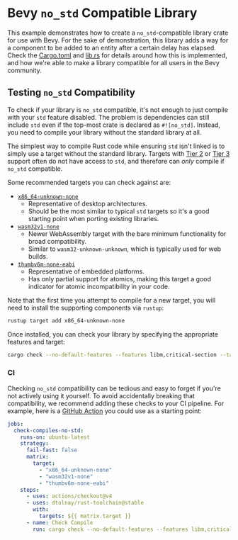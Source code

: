 # Bevy `no_std` Compatible Library

This example demonstrates how to create a `no_std`-compatible library crate for use with Bevy.
For the sake of demonstration, this library adds a way for a component to be added to an entity after a certain delay has elapsed.
Check the [Cargo.toml](Cargo.toml) and [lib.rs](src/lib.rs) for details around how this is implemented, and how we're able to make a library compatible for all users in the Bevy community.

## Testing `no_std` Compatibility

To check if your library is `no_std` compatible, it's not enough to just compile with your `std` feature disabled.
The problem is dependencies can still include `std` even if the top-most crate is declared as `#![no_std]`.
Instead, you need to compile your library without the standard library at all.

The simplest way to compile Rust code while ensuring `std` isn't linked is to simply use a target without the standard library.
Targets with [Tier 2](https://doc.rust-lang.org/beta/rustc/platform-support.html#tier-2-without-host-tools) or [Tier 3](https://doc.rust-lang.org/beta/rustc/platform-support.html#tier-3) support often do not have access to `std`, and therefore can _only_ compile if `no_std` compatible.

Some recommended targets you can check against are:

* [`x86_64-unknown-none`](https://doc.rust-lang.org/beta/rustc/platform-support/x86_64-unknown-none.html)
  * Representative of desktop architectures.
  * Should be the most similar to typical `std` targets so it's a good starting point when porting existing libraries.
* [`wasm32v1-none`](https://doc.rust-lang.org/beta/rustc/platform-support/wasm32v1-none.html)
  * Newer WebAssembly target with the bare minimum functionality for broad compatibility.
  * Similar to `wasm32-unknown-unknown`, which is typically used for web builds.
* [`thumbv6m-none-eabi`](https://doc.rust-lang.org/beta/rustc/platform-support/thumbv6m-none-eabi.html)
  * Representative of embedded platforms.
  * Has only partial support for atomics, making this target a good indicator for atomic incompatibility in your code.

Note that the first time you attempt to compile for a new target, you will need to install the supporting components via `rustup`:

```sh
rustup target add x86_64-unknown-none
```

Once installed, you can check your library by specifying the appropriate features and target:

```sh
cargo check --no-default-features --features libm,critical-section --target x86_64-unknown-none
```

### CI

Checking `no_std` compatibility can be tedious and easy to forget if you're not actively using it yourself.
To avoid accidentally breaking that compatibility, we recommend adding these checks to your CI pipeline.
For example, here is a [GitHub Action](https://github.com/features/actions) you could use as a starting point:

```yml
jobs:
  check-compiles-no-std:
    runs-on: ubuntu-latest
    strategy:
      fail-fast: false
      matrix:
        target:
          - "x86_64-unknown-none"
          - "wasm32v1-none"
          - "thumbv6m-none-eabi"
    steps:
      - uses: actions/checkout@v4
      - uses: dtolnay/rust-toolchain@stable
        with:
          targets: ${{ matrix.target }}
      - name: Check Compile
        run: cargo check --no-default-features --features libm,critical-section --target ${{ matrix.target }}
```
